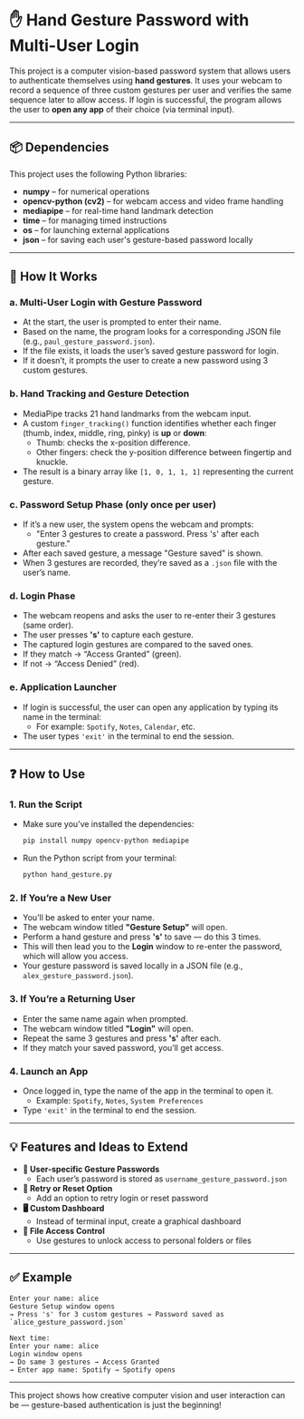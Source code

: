 # ✋ Hand Gesture Password with Multi-User Login

This project is a computer vision-based password system that allows users to authenticate themselves using **hand gestures**. It uses your webcam to record a sequence of three custom gestures per user and verifies the same sequence later to allow access. If login is successful, the program allows the user to **open any app** of their choice (via terminal input).

---

## 📦 Dependencies

This project uses the following Python libraries:

- **numpy** – for numerical operations
- **opencv-python (cv2)** – for webcam access and video frame handling
- **mediapipe** – for real-time hand landmark detection
- **time** – for managing timed instructions
- **os** – for launching external applications
- **json** – for saving each user's gesture-based password locally

---

## 🔁 How It Works

### a. Multi-User Login with Gesture Password
- At the start, the user is prompted to enter their name.
- Based on the name, the program looks for a corresponding JSON file (e.g., `paul_gesture_password.json`).
- If the file exists, it loads the user’s saved gesture password for login.
- If it doesn’t, it prompts the user to create a new password using 3 custom gestures.

### b. Hand Tracking and Gesture Detection
- MediaPipe tracks 21 hand landmarks from the webcam input.
- A custom `finger_tracking()` function identifies whether each finger (thumb, index, middle, ring, pinky) is **up** or **down**:
    - Thumb: checks the x-position difference.
    - Other fingers: check the y-position difference between fingertip and knuckle.
- The result is a binary array like `[1, 0, 1, 1, 1]` representing the current gesture.

### c. Password Setup Phase (only once per user)
- If it’s a new user, the system opens the webcam and prompts:
    - "Enter 3 gestures to create a password. Press 's' after each gesture."
- After each saved gesture, a message "Gesture saved" is shown.
- When 3 gestures are recorded, they’re saved as a `.json` file with the user’s name.

### d. Login Phase
- The webcam reopens and asks the user to re-enter their 3 gestures (same order).
- The user presses **'s'** to capture each gesture.
- The captured login gestures are compared to the saved ones.
- If they match → “Access Granted” (green).
- If not → “Access Denied” (red).

### e. Application Launcher
- If login is successful, the user can open any application by typing its name in the terminal:
    - For example: `Spotify`, `Notes`, `Calendar`, etc.
- The user types `'exit'`  in the terminal to end the session.

---

## ❓ How to Use

### 1. Run the Script
- Make sure you’ve installed the dependencies:
  ```bash
  pip install numpy opencv-python mediapipe
  ```
- Run the Python script from your terminal:
  ```bash
  python hand_gesture.py
  ```

### 2. If You’re a New User
- You’ll be asked to enter your name.
- The webcam window titled **"Gesture Setup"** will open.
- Perform a hand gesture and press **'s'** to save — do this 3 times.
- This will then lead you to the **Login** window to re-enter the password, which will allow you access.
- Your gesture password is saved locally in a JSON file (e.g., `alex_gesture_password.json`).

### 3. If You’re a Returning User
- Enter the same name again when prompted.
- The webcam window titled **"Login"** will open.
- Repeat the same 3 gestures and press **'s'** after each.
- If they match your saved password, you’ll get access.

### 4. Launch an App
- Once logged in, type the name of the app in the terminal to open it.
    - Example: `Spotify`, `Notes`, `System Preferences`
- Type `'exit'` in the terminal to end the session.

---

## 💡 Features and Ideas to Extend

- **🔐 User-specific Gesture Passwords**
    - Each user’s password is stored as `username_gesture_password.json`
- **🔄 Retry or Reset Option**
    - Add an option to retry login or reset password
- **🖥️ Custom Dashboard**
    - Instead of terminal input, create a graphical dashboard
- **📁 File Access Control**
    - Use gestures to unlock access to personal folders or files

---

## ✅ Example

```
Enter your name: alice
Gesture Setup window opens
→ Press 's' for 3 custom gestures → Password saved as `alice_gesture_password.json`

Next time:
Enter your name: alice
Login window opens
→ Do same 3 gestures → Access Granted
→ Enter app name: Spotify → Spotify opens
```

---

This project shows how creative computer vision and user interaction can be — gesture-based authentication is just the beginning!